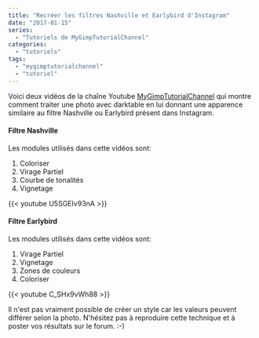```yaml
---
title: "Recréer les filtres Nashville et Earlybird d'Instagram"
date: "2017-01-15"
series:
  - "Tutoriels de MyGimpTutorialChannel"
categories: 
  - "tutoriels"
tags: 
  - "mygimptutorialchannel"
  - "tutoriel"
---
```


Voici deux vidéos de la chaîne Youtube [MyGimpTutorialChannel](https://www.youtube.com/channel/UCPHIhisbs90ks4-4EsdXtpQ) qui montre comment traiter une photo avec darktable en lui donnant une apparence similaire au filtre Nashville ou Earlybird présent dans Instagram.

#### Filtre Nashville

Les modules utilisés dans cette vidéos sont:

1. Coloriser
2. Virage Partiel
3. Courbe de tonalités
4. Vignetage

{{< youtube U5SGEIv93nA >}}

#### Filtre Earlybird

Les modules utilisés dans cette vidéos sont:

1. Virage Partiel
2. Vignetage
3. Zones de couleurs
4. Coloriser

{{< youtube C_SHx9vWh88 >}}

Il n'est pas vraiment possible de créer un style car les valeurs peuvent différer selon la photo. N'hésitez pas à reproduire cette technique et à poster vos résultats sur le forum. :-)
